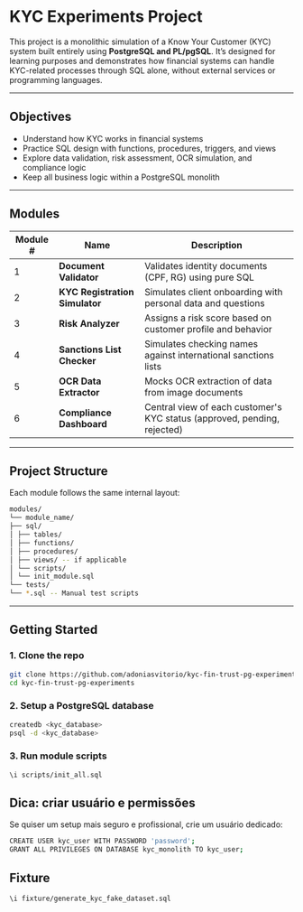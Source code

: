 # KYC Experiments Project

This project is a monolithic simulation of a Know Your Customer (KYC) system built entirely using **PostgreSQL and PL/pgSQL**. It’s designed for learning purposes and demonstrates how financial systems can handle KYC-related processes through SQL alone, without external services or programming languages.

---

## Objectives

- Understand how KYC works in financial systems
- Practice SQL design with functions, procedures, triggers, and views
- Explore data validation, risk assessment, OCR simulation, and compliance logic
- Keep all business logic within a PostgreSQL monolith

---

## Modules

| Module # | Name                                  | Description                                                                 |
|----------|---------------------------------------|-----------------------------------------------------------------------------|
| 1        | **Document Validator**                | Validates identity documents (CPF, RG) using pure SQL                      |
| 2        | **KYC Registration Simulator**        | Simulates client onboarding with personal data and questions               |
| 3        | **Risk Analyzer**                     | Assigns a risk score based on customer profile and behavior                |
| 4        | **Sanctions List Checker**            | Simulates checking names against international sanctions lists             |
| 5        | **OCR Data Extractor**                | Mocks OCR extraction of data from image documents                          |
| 6        | **Compliance Dashboard**              | Central view of each customer's KYC status (approved, pending, rejected)  |

---

## Project Structure

Each module follows the same internal layout:
```sh
modules/
└── module_name/
├── sql/
│ ├── tables/
│ ├── functions/
│ ├── procedures/
│ ├── views/ -- if applicable
│ └── scripts/
│ └── init_module.sql
└── tests/
└── *.sql -- Manual test scripts
```

---

## Getting Started

### 1. Clone the repo

```bash
git clone https://github.com/adoniasvitorio/kyc-fin-trust-pg-experiments.git
cd kyc-fin-trust-pg-experiments
```

### 2. Setup a PostgreSQL database
```sh
createdb <kyc_database>
psql -d <kyc_database>
```

### 3. Run module scripts

```sh
\i scripts/init_all.sql
```

## Dica: criar usuário e permissões
Se quiser um setup mais seguro e profissional, crie um usuário dedicado:
```sh
CREATE USER kyc_user WITH PASSWORD 'password';
GRANT ALL PRIVILEGES ON DATABASE kyc_monolith TO kyc_user;
```

## Fixture

```sh
\i fixture/generate_kyc_fake_dataset.sql
```